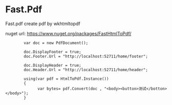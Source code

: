 # Fast.Pdf
Fast.pdf create pdf by wkhtmltopdf
      

nuget url: https://www.nuget.org/packages/FastHtmlToPdf/

            var doc = new PdfDocument();
            
            doc.DisplayFooter = true;
            doc.Footer.Url = "http://localhost:52711/home/footer";

            doc.DisplayHeader = true;
            doc.Header.Url = "http://localhost:52711/home/header";
            
            using(var pdf = HtmlToPdf.Instance())
            {
                  var bytes= pdf.Convert(doc , "<body><button>测试</botton></body>");
            }
